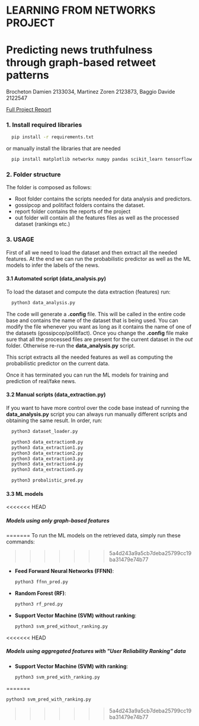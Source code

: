 # LEARNING FROM NETWORKS PROJECT
# Predicting news truthfulness through graph-based retweet patterns
Brocheton Damien 2133034, Martinez Zoren 2123873, Baggio Davide 2122547

[Full Project Report](https://github.com/davidebaggio/LFN_proj/blob/master/report/final_report.pdf)  

### 1. Install required libraries

```bash
  pip install -r requirements.txt
```
or manually install the libraries that are needed
```bash
  pip install matplotlib networkx numpy pandas scikit_learn tensorflow
```

### 2. Folder structure

The folder is composed as follows:
- Root folder contains the scripts needed for data analysis and predictors.
- gossipcop and politifact folders contains the dataset.
- report folder contains the reports of the project
- out folder will contain all the features files as well as the processed dataset (rankings etc.)

### 3. USAGE

First of all we need to load the dataset and then extract all the needed features. At the end we can run the probabilistic predictor as well as the ML models to infer the labels of the news.

#### 3.1 Automated script (data_analysis.py)

To load the dataset and compute the data extraction (features) run:
```bash
  python3 data_analysis.py
```
The code will generate a **.config** file. This will be called in the entire code base and contains the name of the dataset that is being used. You can modify the file whenever you want as long as it contains the name of one of the datasets (gossipcop/politifact). Once you change the **.config** file make sure that all the processed files are present for the current dataset in the *out* folder. Otherwise re-run the **data_analysis.py** script.

This script extracts all the needed features as well as computing the probabilistic predictor on the current data.

Once it has terminated you can run the ML models for training and prediction of real/fake news.

#### 3.2 Manual scripts (data_extraction.py)
If you want to have more control over the code base instead of running the **data_analysis.py** script you can always run manually different scripts and obtaining the same result. In order, run:

```bash
  python3 dataset_loader.py

  python3 data_extraction0.py
  python3 data_extraction1.py
  python3 data_extraction2.py
  python3 data_extraction3.py
  python3 data_extraction4.py
  python3 data_extraction5.py

  python3 probalistic_pred.py
```

#### 3.3 ML models

<<<<<<< HEAD
##### Models using only graph-based features
=======
To run the ML models on the retrieved data, simply run these commands:
>>>>>>> 5a4d243a9a5cb7deba25799cc19ba31479e74b77

- **Feed Forward Neural Networks (FFNN)**: 
  ```bash
  python3 ffnn_pred.py
  ```

- **Random Forest (RF)**: 
  ```bash
  python3 rf_pred.py
  ```

- **Support Vector Machine (SVM) without ranking**: 
  ```bash
  python3 svm_pred_without_ranking.py 
  ```

<<<<<<< HEAD
##### Models using aggregated features with "User Reliability Ranking" data

- **Support Vector Machine (SVM) with ranking**: 
  ```bash
  python3 svm_pred_with_ranking.py 
  ```
=======
  ```bash
  python3 svm_pred_with_ranking.py 
  ```


>>>>>>> 5a4d243a9a5cb7deba25799cc19ba31479e74b77
